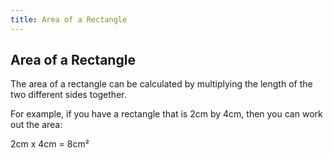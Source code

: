 ```yaml
---
title: Area of a Rectangle
---
```

## Area of a Rectangle

The area of a rectangle can be calculated by multiplying the length of the two different sides together.

For example, if you have a rectangle that is 2cm by 4cm, then you can work out the area:

2cm x 4cm = 8cm²

<!-- The article goes here, in GitHub-flavored Markdown. Feel free to add YouTube videos, images, and CodePen/JSBin embeds  -->

<!-- #### More Information: -->
<!-- Please add any articles you think might be helpful to read before writing the article -->


